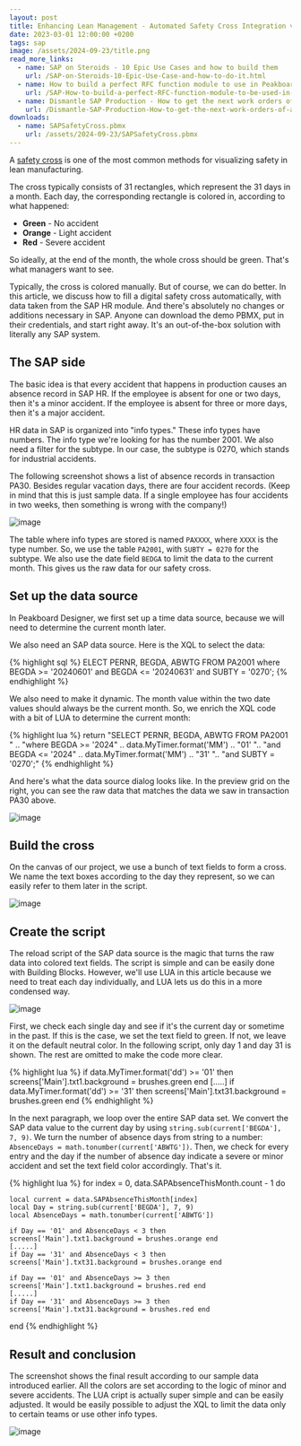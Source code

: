 ```yaml
---
layout: post
title: Enhancing Lean Management - Automated Safety Cross Integration via SAP and Peakboard
date: 2023-03-01 12:00:00 +0200
tags: sap
image: /assets/2024-09-23/title.png
read_more_links:
  - name: SAP on Steroids - 10 Epic Use Cases and how to build them
    url: /SAP-on-Steroids-10-Epic-Use-Case-and-how-to-do-it.html
  - name: How to build a perfect RFC function module to use in Peakboard
    url: /SAP-How-to-build-a-perfect-RFC-function-module-to-be-used-in-Peakboard.html
  - name: Dismantle SAP Production - How to get the next work orders of a workplace by using COOIS transaction
    url: /Dismantle-SAP-Production-How-to-get-the-next-work-orders-of-a-workplace-by-using-COOIS-transaction-in-Peakboard.html
downloads:
  - name: SAPSafetyCross.pbmx
    url: /assets/2024-09-23/SAPSafetyCross.pbmx
---
```

A [safety cross](https://www.google.com/search?q=what+is+a+sfety+cross&rlz=1C1GEWG_deDE994DE994&oq=what+is+a+sfety+cross&gs_lcrp=EgZjaHJvbWUyBggAEEUYOTILCAEQABgNGBMYgAQyCwgCEAAYDRgTGIAEMgsIAxAAGA0YExiABDILCAQQABgNGBMYgAQyCwgFEAAYDRgTGIAEMgsIBhAAGA0YExiABDILCAcQABgNGBMYgAQyCggIEAAYDRgTGB4yCggJEAAYExgWGB7SAQgzNDMwajBqNKgCALACAQ&sourceid=chrome&ie=UTF-8) is one of the most common methods for visualizing safety in lean manufacturing.

The cross typically consists of 31 rectangles, which represent the 31 days in a month. Each day, the corresponding rectangle is colored in, according to what happened:
* **Green** - No accident
* **Orange** - Light accident
* **Red** - Severe accident

So ideally, at the end of the month, the whole cross should be green. That's what managers want to see.

Typically, the cross is colored manually. But of course, we can do better. In this article, we discuss how to fill a digital safety cross automatically, with data taken from the SAP HR module. And there's absolutely no changes or additions necessary in SAP. Anyone can download the demo PBMX, put in their credentials, and start right away. It's an out-of-the-box solution with literally any SAP system.

## The SAP side

The basic idea is that every accident that happens in production causes an absence record in SAP HR. If the employee is absent for one or two days, then it's a minor accident. If the employee is absent for three or more days, then it's a major accident.

HR data in SAP is organized into "info types." These info types have numbers. The info type we're looking for has the number 2001. We also need a filter for the subtype. In our case, the subtype is 0270, which stands for industrial accidents.

The following screenshot shows a list of absence records in transaction PA30. Besides regular vacation days, there are four accident records. (Keep in mind that this is just sample data. If a single employee has four accidents in two weeks, then something is wrong with the company!) 

![image](/assets/2024-09-23/010.png)

The table where info types are stored is named `PAXXXX`, where `XXXX` is the type number. So, we use the table `PA2001`, with `SUBTY = 0270` for the subtype. We also use the date field `BEDGA` to limit the data to the current month. This gives us the raw data for our safety cross.

## Set up the data source

In Peakboard Designer, we first set up a time data source, because we will need to determine the current month later.

We also need an SAP data source. Here is the XQL to select the data:

{% highlight sql %}
ELECT PERNR, BEGDA, ABWTG FROM PA2001 
where BEGDA >= '20240601' and BEGDA <= '20240631' 
and SUBTY = '0270';
{% endhighlight %}

We also need to make it dynamic. The month value within the two date values should always be the current month. So, we enrich the XQL code with a bit of LUA to determine the current month:

{% highlight lua %}
return "SELECT PERNR, BEGDA, ABWTG FROM PA2001 " ..
"where BEGDA >= '2024" .. data.MyTimer.format('MM') .. "01' ".. 
"and BEGDA <= '2024" .. data.MyTimer.format('MM') .. "31' "..
"and SUBTY = '0270';"
{% endhighlight %}

And here's what the data source dialog looks like. In the preview grid on the right, you can see the raw data that matches the data we saw in transaction PA30 above.

![image](/assets/2024-09-23/020.png)

## Build the cross

On the canvas of our project, we use a bunch of text fields to form a cross. We name the text boxes according to the day they represent, so we can easily refer to them later in the script.

![image](/assets/2024-09-23/030.png)

## Create the script

The reload script of the SAP data source is the magic that turns the raw data into colored text fields. The script is simple and can be easily done with Building Blocks. However, we'll use LUA in this article because we need to treat each day individually, and LUA lets us do this in a more condensed way.

![image](/assets/2024-09-23/040.png)

First, we check each single day and see if it's the current day or sometime in the past. If this is the case, we set the text field to green. If not, we leave it on the default neutral color. In the following script, only day 1 and day 31 is shown. The rest are omitted to make the code more clear.

{% highlight lua %}
if data.MyTimer.format('dd') >= '01' then screens['Main'].txt1.background = brushes.green end
[.....]
if data.MyTimer.format('dd') >= '31' then screens['Main'].txt31.background = brushes.green end
{% endhighlight %}

In the next paragraph, we loop over the entire SAP data set. We convert the SAP data value to the current day by using `string.sub(current['BEGDA'], 7, 9)`. We turn the number of absence days from string to a number: `AbsenceDays = math.tonumber(current['ABWTG'])`. Then, we check for every entry and the day if the number of absence day indicate a severe or minor accident and set the text field color accordingly. That's it.

{% highlight lua %}
for index = 0, data.SAPAbsenceThisMonth.count - 1 do

	local current = data.SAPAbsenceThisMonth[index]
	local Day = string.sub(current['BEGDA'], 7, 9)
	local AbsenceDays = math.tonumber(current['ABWTG'])

	if Day == '01' and AbsenceDays < 3 then screens['Main'].txt1.background = brushes.orange end
	[.....]
	if Day == '31' and AbsenceDays < 3 then screens['Main'].txt31.background = brushes.orange end
	
	if Day == '01' and AbsenceDays >= 3 then screens['Main'].txt1.background = brushes.red end
	[.....]	
	if Day == '31' and AbsenceDays >= 3 then screens['Main'].txt31.background = brushes.red end
		
end
{% endhighlight %}

## Result and conclusion

The screenshot shows the final result according to our sample data introduced earlier. All the colors are set according to the logic of minor and severe accidents. The LUA cript is actually super simple and can be easily adjusted. It would be easily possible to adjust the XQL to limit the data only to certain teams or use other info types.

![image](/assets/2024-09-23/050.png)

